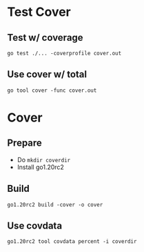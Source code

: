 # Test Cover
## Test w/ coverage
```
go test ./... -coverprofile cover.out
```

## Use cover w/ total
```
go tool cover -func cover.out
```

# Cover
## Prepare
- Do `mkdir coverdir`
- Install go1.20rc2

## Build
```
go1.20rc2 build -cover -o cover
```

## Use covdata
```
go1.20rc2 tool covdata percent -i coverdir
```